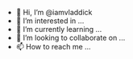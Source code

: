 - 👋 Hi, I’m @iamvladdick
- 👀 I’m interested in ...
- 🌱 I’m currently learning ...
- 💞️ I’m looking to collaborate on ...
- 📫 How to reach me ...

<!---
iamvladdick/iamvladdick is a ✨ special ✨ repository because its `README.md` (this file) appears on your GitHub profile.
You can click the Preview link to take a look at your changes.
--->
